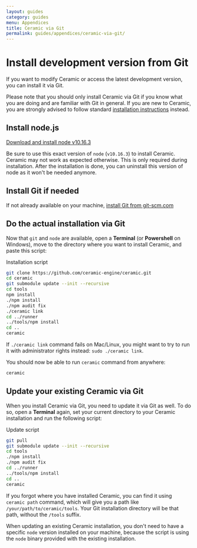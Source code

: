 ```yaml
---
layout: guides
category: guides
menu: Appendices
title: Ceramic via Git
permalink: guides/appendices/ceramic-via-git/
---
```

# Install development version from Git

If you want to modify Ceramic or access the latest development version, you can install it via Git.

<p class="extra-info">Please note that you should only install Ceramic via Git if you know what you are doing and are familiar with Git in general. If you are new to Ceramic, you are strongly advised to follow standard <a href="/guides/getting-started/install-ceramic/">installation instructions</a> instead.<p>

## Install node.js

[Download and install node v10.16.3](https://nodejs.org/dist/v10.16.3/)

<p class="extra-info">Be sure to use this exact version of <code>node</code> (<code>v10.16.3</code>) to install Ceramic. Ceramic may not work as expected otherwise. This is only required during installation. After the installation is done, you can uninstall this version of node as it won't be needed anymore.<p>

## Install Git if needed

If not already available on your machine, [install Git from git-scm.com](https://git-scm.com/downloads)

## Do the actual installation via Git

Now that `git` and `node` are available, open a **Terminal** (or **Powershell** on Windows), move to the directory where you want to install Ceramic, and paste this script:

<div class="codename">Installation script</div>

```bash
git clone https://github.com/ceramic-engine/ceramic.git
cd ceramic
git submodule update --init --recursive
cd tools
npm install
./npm install
./npm audit fix
./ceramic link
cd ../runner
../tools/npm install
cd ..
ceramic
```

<p class="extra-info">If <code>./ceramic link</code> command fails on Mac/Linux, you might want to try to run it with administrator rights instead: <code>sudo ./ceramic link</code>.<p>

You should now be able to run `ceramic` command from anywhere:

```bash
ceramic
```

## Update your existing Ceramic via Git

When you install Ceramic via Git, you need to update it via Git as well. To do so, open a **Terminal** again, set your current directory to your Ceramic installation and run the following script:

<div class="codename">Update script</div>

```bash
git pull
git submodule update --init --recursive
cd tools
./npm install
./npm audit fix
cd ../runner
../tools/npm install
cd ..
ceramic
```

<p class="extra-info">If you forgot where you have installed Ceramic, you can find it using <code>ceramic&nbsp;path</code> command, which will give you a path like <code>/your/path/to/ceramic/tools</code>. Your Git installation directory will be that path, without the <code>/tools</code> suffix.<p>

<p class="extra-info">When updating an existing Ceramic installation, you don't need to have a specific <code>node</code> version installed on your machine, because the script is using the <code>node</code> binary provided with the existing installation.<p>